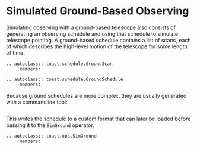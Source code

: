 
# Simulated Ground-Based Observing

Simulating observing with a ground-based telescope also consists of
generating an observing schedule and using that schedule to simulate
telescope pointing. A ground-based schedule contains a list of scans,
each of which describes the high-level motion of the telescope for some
length of time:

```{eval-rst}
.. autoclass:: toast.schedule.GroundScan
    :members:
```

```{eval-rst}
.. autoclass:: toast.schedule.GroundSchedule
    :members:
```

Because ground schedules are more complex, they are usually generated
with a commandline tool:

```{include} toast_ground_schedule.inc
```

This writes the schedule to a custom format that can later be loaded
before passing it to the `SimGround` operator:

```{eval-rst}
.. autoclass:: toast.ops.SimGround
    :members:
```
